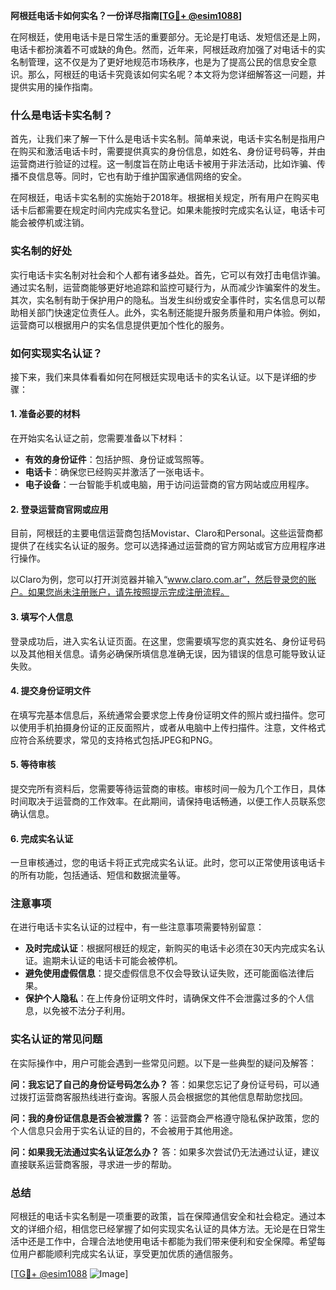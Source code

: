 **阿根廷电话卡如何实名？一份详尽指南[[TG💪+ @esim1088](https://t.me/s/esim1088)]**

在阿根廷，使用电话卡是日常生活的重要部分。无论是打电话、发短信还是上网，电话卡都扮演着不可或缺的角色。然而，近年来，阿根廷政府加强了对电话卡的实名制管理，这不仅是为了更好地规范市场秩序，也是为了提高公民的信息安全意识。那么，阿根廷的电话卡究竟该如何实名呢？本文将为您详细解答这一问题，并提供实用的操作指南。

### 什么是电话卡实名制？

首先，让我们来了解一下什么是电话卡实名制。简单来说，电话卡实名制是指用户在购买和激活电话卡时，需要提供真实的身份信息，如姓名、身份证号码等，并由运营商进行验证的过程。这一制度旨在防止电话卡被用于非法活动，比如诈骗、传播不良信息等。同时，它也有助于维护国家通信网络的安全。

在阿根廷，电话卡实名制的实施始于2018年。根据相关规定，所有用户在购买电话卡后都需要在规定时间内完成实名登记。如果未能按时完成实名认证，电话卡可能会被停机或注销。

### 实名制的好处

实行电话卡实名制对社会和个人都有诸多益处。首先，它可以有效打击电信诈骗。通过实名制，运营商能够更好地追踪和监控可疑行为，从而减少诈骗案件的发生。其次，实名制有助于保护用户的隐私。当发生纠纷或安全事件时，实名信息可以帮助相关部门快速定位责任人。此外，实名制还能提升服务质量和用户体验。例如，运营商可以根据用户的实名信息提供更加个性化的服务。

### 如何实现实名认证？

接下来，我们来具体看看如何在阿根廷实现电话卡的实名认证。以下是详细的步骤：

#### 1. 准备必要的材料

在开始实名认证之前，您需要准备以下材料：
- **有效的身份证件**：包括护照、身份证或驾照等。
- **电话卡**：确保您已经购买并激活了一张电话卡。
- **电子设备**：一台智能手机或电脑，用于访问运营商的官方网站或应用程序。

#### 2. 登录运营商官网或应用

目前，阿根廷的主要电信运营商包括Movistar、Claro和Personal。这些运营商都提供了在线实名认证的服务。您可以选择通过运营商的官方网站或官方应用程序进行操作。

以Claro为例，您可以打开浏览器并输入“www.claro.com.ar”，然后登录您的账户。如果您尚未注册账户，请先按照提示完成注册流程。

#### 3. 填写个人信息

登录成功后，进入实名认证页面。在这里，您需要填写您的真实姓名、身份证号码以及其他相关信息。请务必确保所填信息准确无误，因为错误的信息可能导致认证失败。

#### 4. 提交身份证明文件

在填写完基本信息后，系统通常会要求您上传身份证明文件的照片或扫描件。您可以使用手机拍摄身份证的正反面照片，或者从电脑中上传扫描件。注意，文件格式应符合系统要求，常见的支持格式包括JPEG和PNG。

#### 5. 等待审核

提交完所有资料后，您需要等待运营商的审核。审核时间一般为几个工作日，具体时间取决于运营商的工作效率。在此期间，请保持电话畅通，以便工作人员联系您确认信息。

#### 6. 完成实名认证

一旦审核通过，您的电话卡将正式完成实名认证。此时，您可以正常使用该电话卡的所有功能，包括通话、短信和数据流量等。

### 注意事项

在进行电话卡实名认证的过程中，有一些注意事项需要特别留意：
- **及时完成认证**：根据阿根廷的规定，新购买的电话卡必须在30天内完成实名认证。逾期未认证的电话卡可能会被停机。
- **避免使用虚假信息**：提交虚假信息不仅会导致认证失败，还可能面临法律后果。
- **保护个人隐私**：在上传身份证明文件时，请确保文件不会泄露过多的个人信息，以免被不法分子利用。

### 实名认证的常见问题

在实际操作中，用户可能会遇到一些常见问题。以下是一些典型的疑问及解答：

**问：我忘记了自己的身份证号码怎么办？**
答：如果您忘记了身份证号码，可以通过拨打运营商客服热线进行查询。客服人员会根据您的其他信息帮助您找回。

**问：我的身份证信息是否会被泄露？**
答：运营商会严格遵守隐私保护政策，您的个人信息只会用于实名认证的目的，不会被用于其他用途。

**问：如果我无法通过实名认证怎么办？**
答：如果多次尝试仍无法通过认证，建议直接联系运营商客服，寻求进一步的帮助。

### 总结

阿根廷的电话卡实名制是一项重要的政策，旨在保障通信安全和社会稳定。通过本文的详细介绍，相信您已经掌握了如何实现实名认证的具体方法。无论是在日常生活中还是工作中，合理合法地使用电话卡都能为我们带来便利和安全保障。希望每位用户都能顺利完成实名认证，享受更加优质的通信服务。

[[TG💪+ @esim1088](https://t.me/s/esim1088) ![Image](https://i.postimg.cc/4NQfJmqS/Snipaste-2025-05-13-00-14-12.png)]